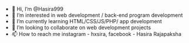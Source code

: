 - 👋 Hi, I’m @Hasira999
- 👀 I’m interested in web development / back-end program development
- 🌱 I’m currently learning HTML/CSS/JS/PHP/ app development
- 💞️ I’m looking to collaborate on web development projects
- 📫 How to reach me instagram - hxsira, facebook - Hasira Rajapaksha

<!---
Hasira999/Hasira999 is a ✨ special ✨ repository because its `README.md` (this file) appears on your GitHub profile.
You can click the Preview link to take a look at your changes.
--->
